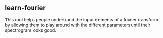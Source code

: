 ## learn-fourier

This tool helps people understand the input elements of a fourier transform by allowing them to play around with the different parameters until their spectrogram looks good.

